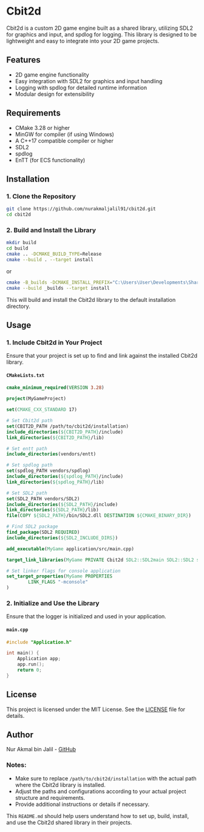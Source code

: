 # Cbit2d

Cbit2d is a custom 2D game engine built as a shared library, utilizing SDL2 for graphics and input, and spdlog for logging. This library is designed to be lightweight and easy to integrate into your 2D game projects.

## Features

- 2D game engine functionality
- Easy integration with SDL2 for graphics and input handling
- Logging with spdlog for detailed runtime information
- Modular design for extensibility

## Requirements

- CMake 3.28 or higher
- MinGW for compiler (if using Windows)
- A C++17 compatible compiler or higher
- SDL2
- spdlog
- EnTT (for ECS functionality)

## Installation

### 1. Clone the Repository

```sh
git clone https://github.com/nurakmaljalil91/cbit2d.git
cd cbit2d
```

### 2. Build and Install the Library

```sh
mkdir build
cd build
cmake .. -DCMAKE_BUILD_TYPE=Release
cmake --build . --target install
```

or

```sh
cmake -B_builds -DCMAKE_INSTALL_PREFIX="C:\Users\User\Developments\SharkCardGame\vendors\cbit2d"  -G "MinGW Makefiles" -DCMAKE_CXX_STANDARD=20
cmake --build _builds --target install
```

This will build and install the Cbit2d library to the default installation directory.

## Usage

### 1. Include Cbit2d in Your Project

Ensure that your project is set up to find and link against the installed Cbit2d library.

#### `CMakeLists.txt`

```cmake
cmake_minimum_required(VERSION 3.28)

project(MyGameProject)

set(CMAKE_CXX_STANDARD 17)

# Set Cbit2d path
set(CBIT2D_PATH /path/to/cbit2d/installation)
include_directories(${CBIT2D_PATH}/include)
link_directories(${CBIT2D_PATH}/lib)

# Set entt path
include_directories(vendors/entt)

# Set spdlog path
set(spdlog_PATH vendors/spdlog)
include_directories(${spdlog_PATH}/include)
link_directories(${spdlog_PATH}/lib)

# Set SDL2 path
set(SDL2_PATH vendors/SDL2)
include_directories(${SDL2_PATH}/include)
link_directories(${SDL2_PATH}/lib)
file(COPY ${SDL2_PATH}/bin/SDL2.dll DESTINATION ${CMAKE_BINARY_DIR})

# Find SDL2 package
find_package(SDL2 REQUIRED)
include_directories(${SDL2_INCLUDE_DIRS})

add_executable(MyGame application/src/main.cpp)

target_link_libraries(MyGame PRIVATE Cbit2d SDL2::SDL2main SDL2::SDL2 spdlog::spdlog $<$<BOOL:${MINGW}>:ws2_32> pthread)

# Set linker flags for console application
set_target_properties(MyGame PROPERTIES
        LINK_FLAGS "-mconsole"
)
```

### 2. Initialize and Use the Library

Ensure that the logger is initialized and used in your application.

#### `main.cpp`

```cpp
#include "Application.h"

int main() {
    Application app;
    app.run();
    return 0;
}
```
## License

This project is licensed under the MIT License. See the [LICENSE](LICENSE) file for details.

## Author

Nur Akmal bin Jalil - [GitHub](https://github.com/nurakmaljalil91)

### Notes:

- Make sure to replace `/path/to/cbit2d/installation` with the actual path where the Cbit2d library is installed.
- Adjust the paths and configurations according to your actual project structure and requirements.
- Provide additional instructions or details if necessary.

This `README.md` should help users understand how to set up, build, install, and use the Cbit2d shared library in their projects.